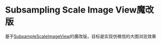 Subsampling Scale Image View魔改版
===========================
基于[SubsampleScaleImageView](https://github.com/davemorrissey/subsampling-scale-image-view/releases)的魔改版，目标是实现仿微信的大图浏览效果